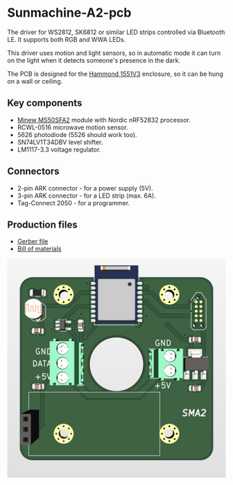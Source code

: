 # Sunmachine-A2-pcb
The driver for WS2812, SK6812 or similar LED strips controlled via Bluetooth LE. It supports both RGB and WWA LEDs.

This driver uses motion and light sensors, so in automatic mode it can turn on the light when it detects someone's presence in the dark.

The PCB is designed for the [Hammond 1551V3](https://www.hammfg.com/electronics/small-case/plastic/1551v) enclosure, so it can be hung on a wall or ceiling.

## Key components
- [Minew MS50SFA2](https://www.minew.com/product/nrf52832-ms50sfa2/) module with Nordic nRF52832 processor.
- RCWL-0516 microwave motion sensor.
- 5626 photodiode (5526 should work too).
- SN74LV1T34DBV level shifter.
- LM1117-3.3 voltage regulator.

## Connectors
- 2-pin ARK connector - for a power supply (5V).
- 3-pin ARK connector - for a LED strip (max. 6A).
- Tag-Connect 2050 - for a programmer.

## Production files
- [Gerber file](Sunmachine-A2.zip)
- [Bill of materials](Sunmachine-A2.csv)

![PCB board](Sunmachine-A2.png)
